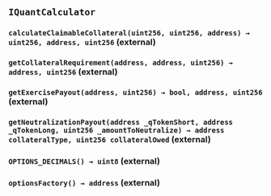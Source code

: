 ## `IQuantCalculator`






### `calculateClaimableCollateral(uint256, uint256, address) → uint256, address, uint256` (external)





### `getCollateralRequirement(address, address, uint256) → address, uint256` (external)





### `getExercisePayout(address, uint256) → bool, address, uint256` (external)





### `getNeutralizationPayout(address _qTokenShort, address _qTokenLong, uint256 _amountToNeutralize) → address collateralType, uint256 collateralOwed` (external)





### `OPTIONS_DECIMALS() → uint8` (external)





### `optionsFactory() → address` (external)






